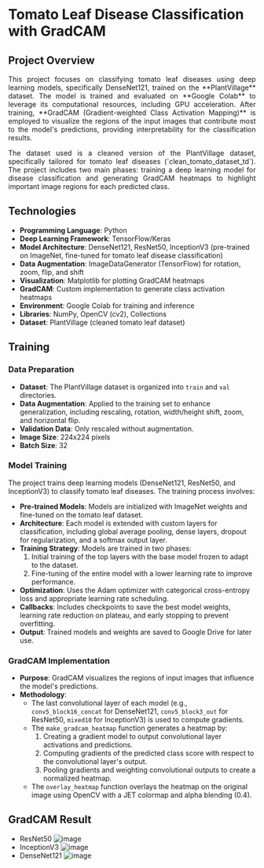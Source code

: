 # Tomato Leaf Disease Classification with GradCAM

## Project Overview
<p align="justify">This project focuses on classifying tomato leaf diseases using deep learning models, specifically DenseNet121, trained on the **PlantVillage** dataset. The model is trained and evaluated on **Google Colab** to leverage its computational resources, including GPU acceleration. After training, **GradCAM (Gradient-weighted Class Activation Mapping)** is employed to visualize the regions of the input images that contribute most to the model's predictions, providing interpretability for the classification results.</p>

<p align="justify">The dataset used is a cleaned version of the PlantVillage dataset, specifically tailored for tomato leaf diseases (`clean_tomato_dataset_td`). The project includes two main phases: training a deep learning model for disease classification and generating GradCAM heatmaps to highlight important image regions for each predicted class.</p>

## Technologies
- **Programming Language**: Python
- **Deep Learning Framework**: TensorFlow/Keras
- **Model Architecture**: DenseNet121, ResNet50, InceptionV3 (pre-trained on ImageNet, fine-tuned for tomato leaf disease classification)
- **Data Augmentation**: ImageDataGenerator (TensorFlow) for rotation, zoom, flip, and shift
- **Visualization**: Matplotlib for plotting GradCAM heatmaps
- **GradCAM**: Custom implementation to generate class activation heatmaps
- **Environment**: Google Colab for training and inference
- **Libraries**: NumPy, OpenCV (cv2), Collections
- **Dataset**: PlantVillage (cleaned tomato leaf dataset)

## Training
### Data Preparation
- **Dataset**: The PlantVillage dataset is organized into `train` and `val` directories.
- **Data Augmentation**: Applied to the training set to enhance generalization, including rescaling, rotation, width/height shift, zoom, and horizontal flip.
- **Validation Data**: Only rescaled without augmentation.
- **Image Size**: 224x224 pixels
- **Batch Size**: 32

### Model Training
The project trains deep learning models (DenseNet121, ResNet50, and InceptionV3) to classify tomato leaf diseases. The training process involves:
- **Pre-trained Models**: Models are initialized with ImageNet weights and fine-tuned on the tomato leaf dataset.
- **Architecture**: Each model is extended with custom layers for classification, including global average pooling, dense layers, dropout for regularization, and a softmax output layer.
- **Training Strategy**: Models are trained in two phases:
  1. Initial training of the top layers with the base model frozen to adapt to the dataset.
  2. Fine-tuning of the entire model with a lower learning rate to improve performance.
- **Optimization**: Uses the Adam optimizer with categorical cross-entropy loss and appropriate learning rate scheduling.
- **Callbacks**: Includes checkpoints to save the best model weights, learning rate reduction on plateau, and early stopping to prevent overfitting.
- **Output**: Trained models and weights are saved to Google Drive for later use.

### GradCAM Implementation
- **Purpose**: GradCAM visualizes the regions of input images that influence the model's predictions.
- **Methodology**:
  - The last convolutional layer of each model (e.g., `conv5_block16_concat` for DenseNet121, `conv5_block3_out` for ResNet50, `mixed10` for InceptionV3) is used to compute gradients.
  - The `make_gradcam_heatmap` function generates a heatmap by:
    1. Creating a gradient model to output convolutional layer activations and predictions.
    2. Computing gradients of the predicted class score with respect to the convolutional layer's output.
    3. Pooling gradients and weighting convolutional outputs to create a normalized heatmap.
  - The `overlay_heatmap` function overlays the heatmap on the original image using OpenCV with a JET colormap and alpha blending (0.4).

## GradCAM Result
- ResNet50
![image](https://github.com/user-attachments/assets/e04f63c7-a8cc-45ae-8c0e-eae3cab2f5a0)
- InceptionV3
![image](https://github.com/user-attachments/assets/04ebb0e2-f660-491b-a70a-f62e9dcf8289)
- DenseNet121
![image](https://github.com/user-attachments/assets/5f090c46-c3de-44f3-88d4-5a11d5eaf658)



